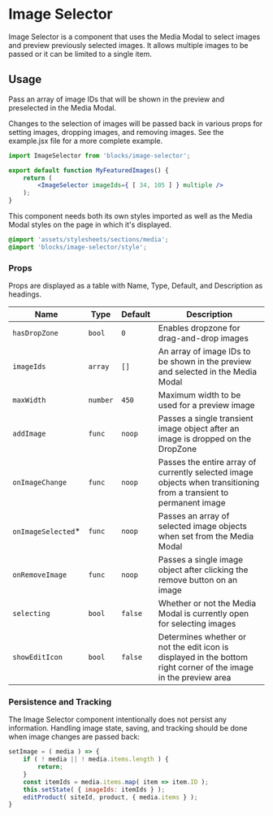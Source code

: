 Image Selector
===

Image Selector is a component that uses the Media Modal to select images and preview previously selected images.  It allows multiple images to be passed or it can be limited to a single item. 

## Usage

Pass an array of image IDs that will be shown in the preview and preselected in the Media Modal.

Changes to the selection of images will be passed back in various props for setting images, dropping images, and removing images.  See the example.jsx file for a more complete example.

```jsx
import ImageSelector from 'blocks/image-selector';

export default function MyFeaturedImages() {
	return (
		<ImageSelector imageIds={ [ 34, 105 ] } multiple />
	);
}
```

This component needs both its own styles imported as well as the Media Modal styles on the page in which it's displayed.

```scss
@import 'assets/stylesheets/sections/media';
@import 'blocks/image-selector/style';
```

### Props

Props are displayed as a table with Name, Type, Default, and Description as headings.

Name | Type | Default | Description
--- | --- | --- | ---
`hasDropZone` | `bool` | `0` | Enables dropzone for drag-and-drop images
`imageIds` | `array` | `[]` | An array of image IDs to be shown in the preview and selected in the Media Modal
`maxWidth` | `number` | `450` | Maximum width to be used for a preview image
`addImage` | `func` | `noop` | Passes a single transient image object after an image is dropped on the DropZone
`onImageChange` | `func` | `noop` | Passes the entire array of currently selected image objects when transitioning from a transient to permanent image
`onImageSelected`* | `func` | `noop` | Passes an array of selected image objects when set from the Media Modal
`onRemoveImage` | `func` | `noop` | Passes a single image object after clicking the remove button on an image
`selecting` | `bool` | `false` | Whether or not the Media Modal is currently open for selecting images
`showEditIcon` | `bool` | `false` | Determines whether or not the edit icon is displayed in the bottom right corner of the image in the preview area

### Persistence and Tracking

The Image Selector component intentionally does not persist any information.  Handling image state, saving, and tracking should be done when image changes are passed back:

```jsx
setImage = ( media ) => {
	if ( ! media || ! media.items.length ) {
		return;
	}
	const itemIds = media.items.map( item => item.ID );
	this.setState( { imageIds: itemIds } );
	editProduct( siteId, product, { media.items } );
}
```
